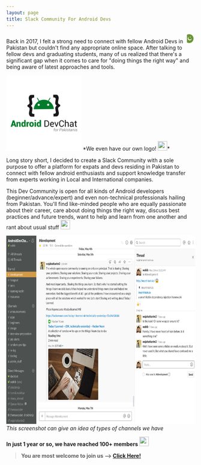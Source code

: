 ```yaml
---
layout: page
title: Slack Community For Android Devs
---
```


Back in 2017, I felt a strong need to connect with fellow Android Devs in <img src="/img/pakistan-flag.png" width="25" height="25"> Pakistan but couldn't find any appropriate online space. After talking to fellow devs and graduating students, many of us realized that there's a significant gap when it comes to care for "doing things the right way" and being aware of latest approaches and tools.

<img src="/img/pages/android-devchat-slack/AndDevChat-Logo.png" width="200" height="200">
*We even have our own logo! <img src="https://emojipedia-us.s3.amazonaws.com/thumbs/240/google/119/victory-hand_270c.png" width="25" height="25">*

Long story short, I decided to create a Slack Community with a sole purpose to offer a platform for expats and devs residing in Pakistan to connect with fellow android enthusiasts and support knowledge transfer from experts working in Local and International companies. 

This Dev Community is open for all kinds of Android developers (beginner/advance/expert) and even non-technical professionals hailing from Pakistan. You'll find like-minded people who are equally passionate about their career, care about doing things the right way, discuss best practices and future trends, want to help and learn from one another and rant about usual stuff <img src="https://emojipedia-us.s3.amazonaws.com/thumbs/240/google/119/smiling-face-with-smiling-eyes_1f60a.png" width="25" height="25">

<img src="/img/pages/android-devchat-slack/Slack-Screenshot.png" width="1300" height="500"><br>
*This screenshot can give an idea of types of channels we have*


**In just 1 year or so, we have reached 100+ members** <img src="https://emojipedia-us.s3.amazonaws.com/thumbs/120/google/119/rocket_1f680.png" width="25" height="25">


> **You are most welcome to join us --> [Click Here!](https://slack-androidpak-landingpage.herokuapp.com/)**